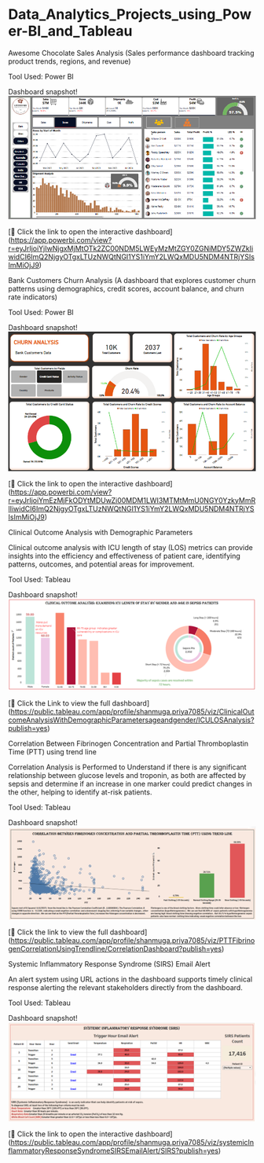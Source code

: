 # Data_Analytics_Projects_using_Power-BI_and_Tableau
Awesome Chocolate Sales Analysis (Sales performance dashboard tracking product trends, regions, and revenue)

Tool Used: Power BI 

Dashboard snapshot!
![Portfolio Dashboard](https://github.com/ShanmugaPriyaThirumalaiChetty/Data_Analytics_Projects_using_Power-BI_and_Tableau/blob/992f2374fbf7eac9adc82f8f2b8cae335b6a3ed0/Awesome%20Chocolate%20Sales%20Analysis.png)

[🔗 Click the link to open the interactive dashboard] 
(https://app.powerbi.com/view?r=eyJrIjoiYjIwNjgxMjMtOTk2ZC00NDM5LWEyMzMtZGY0ZGNiMDY5ZWZkIiwidCI6ImQ2NjgyOTgxLTUzNWQtNGI1YS1iYmY2LWQxMDU5NDM4NTRjYSIsImMiOjJ9)



Bank Customers Churn Analysis (A dashboard that explores customer churn patterns using demographics, credit scores, account balance, and churn rate indicators)

Tool Used: Power BI 

Dashboard snapshot!
![Portfolio Dashboard](https://github.com/ShanmugaPriyaThirumalaiChetty/Data_Analytics_Projects_using_Power-BI_and_Tableau/blob/c9472b5808bb1f039f5d3a209a04bee222be5d23/Bank%20Customers%20Churn%20Analysis.png)

[🔗 Click the link to open the interactive dashboard] 
(https://app.powerbi.com/view?r=eyJrIjoiYmEzMjFkODYtMDUwZi00MDM1LWI3MTMtMmU0NGY0YzkyMmRlIiwidCI6ImQ2NjgyOTgxLTUzNWQtNGI1YS1iYmY2LWQxMDU5NDM4NTRjYSIsImMiOjJ9)

Clinical Outcome Analysis with Demographic Parameters

Clinical outcome analysis with ICU length of stay (LOS) metrics can provide insights into the efficiency and effectiveness of patient care, identifying patterns, outcomes, and potential areas for improvement.

Tool Used: Tableau 

Dashboard snapshot!
![Portfolio Dashboard](https://github.com/ShanmugaPriyaThirumalaiChetty/Data_Analytics_Projects_using_Power-BI_and_Tableau/blob/b00c1dcf944cb37264bbd260c6f003e32f410d5b/Clinical%20Outcome%20Analysis.png)

[🔗 Click the Link to view the full dashboard]
(https://public.tableau.com/app/profile/shanmuga.priya7085/viz/ClinicalOutcomeAnalysisWithDemographicParametersageandgender/ICULOSAnalysis?publish=yes)

Correlation Between Fibrinogen Concentration and Partial Thromboplastin Time (PTT) using trend line

Correlation Analysis is Performed to Understand if there is any significant relationship between glucose levels and troponin, as both are affected by sepsis and determine if an increase in one marker could predict changes in the other, helping to identify at-risk patients.

Tool Used: Tableau 

Dashboard snapshot!
![Portfolio Dashboard](https://github.com/ShanmugaPriyaThirumalaiChetty/Data_Analytics_Projects_using_Power-BI_and_Tableau/blob/e942037db420a652e807b67ccd1fc7942694fa84/PTT%2C%20Fibrinogen%20Correlation_%20Trendline.png)

[🔗 Click the link to view the full dashboard]
(https://public.tableau.com/app/profile/shanmuga.priya7085/viz/PTTFibrinogenCorrelationUsingTrendline/CorrelationDashboard?publish=yes)


Systemic Inflammatory Response Syndrome (SIRS) Email Alert

An alert system using URL actions in the dashboard supports timely clinical response alerting the relevant stakeholders directly from the dashboard.

Tool Used: Tableau 

Dashboard snapshot!
![Portfolio Dashboard](https://github.com/ShanmugaPriyaThirumalaiChetty/Data_Analytics_Projects_using_Power-BI_and_Tableau/blob/3182c36383dbf1d7ad2379a352705faa693f6666/Systemic%20Inflammatory%20Response%20Syndrome%20(SIRS)%20Email%20Alert.png)

[🔗 Click the link to open the interactive dashboard]
(https://public.tableau.com/app/profile/shanmuga.priya7085/viz/systemicInflammatoryResponseSyndromeSIRSEmailAlert/SIRS?publish=yes)








